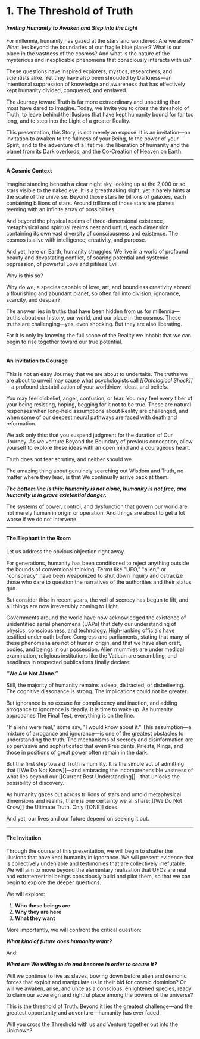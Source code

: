 # 1. The Threshold of Truth

#### _Inviting Humanity to Awaken and Step into the Light_

For millennia, humanity has gazed at the stars and wondered: Are we alone? What lies beyond the boundaries of our fragile blue planet? What is our place in the vastness of the cosmos? And what is the nature of the mysterious and inexplicable phenomena that consciously interacts with us?

These questions have inspired explorers, mystics, researchers, and scientists alike. Yet they have also been shrouded by Darkness—an intentional suppression of knowledge and awareness that has effectively kept humanity divided, conquered, and enslaved.

The Journey toward Truth is far more extraordinary and unsettling than most have dared to imagine. Today, we invite you to cross the threshold of Truth, to leave behind the illusions that have kept humanity bound for far too long, and to step into the Light of a greater Reality.

This presentation, this Story, is not merely an exposé. It is an invitation—an invitation to awaken to the fullness of your Being, to the power of your Spirit, and to the adventure of a lifetime: the liberation of humanity and the planet from its Dark overlords, and the Co-Creation of Heaven on Earth.

---

#### **A Cosmic Context**

Imagine standing beneath a clear night sky, looking up at the 2,000 or so stars visible to the naked eye. It is a breathtaking sight, yet it barely hints at the scale of the universe. Beyond those stars lie billions of galaxies, each containing billions of stars. Around trillions of those stars are planets teeming with an infinite array of possibilities.

And beyond the physical realms of three-dimensional existence, metaphysical and spiritual realms nest and unfurl, each dimension containing its own vast diversity of consciousness and existence. The cosmos is alive with intelligence, creativity, and purpose.

And yet, here on Earth, humanity struggles. We live in a world of profound beauty and devastating conflict, of soaring potential and systemic oppression, of powerful Love and pitiless Evil.

Why is this so?

Why do we, a species capable of love, art, and boundless creativity aboard a flourishing and abundant planet, so often fall into division, ignorance, scarcity, and despair?

The answer lies in truths that have been hidden from us for millennia—truths about our history, our world, and our place in the cosmos. These truths are challenging—yes, even shocking. But they are also liberating.

For it is only by knowing the full scope of the Reality we inhabit that we can begin to rise together toward our true potential.

---

#### **An Invitation to Courage**

This is not an easy Journey that we are about to undertake. The truths we are about to unveil may cause what psychologists call _[[Ontological Shock]]_—a profound destabilization of your worldview, ideas, and beliefs.

You may feel disbelief, anger, confusion, or fear. You may feel every fiber of your being resisting, hoping, begging for it not to be true. These are natural responses when long-held assumptions about Reality are challenged, and when some of our deepest neural pathways are faced with death and reformation.

We ask only this: that you suspend judgment for the duration of Our Journey. As we venture Beyond the Boundary of previous conception, allow yourself to explore these ideas with an open mind and a courageous heart.

Truth does not fear scrutiny, and neither should we.

The amazing thing about genuinely searching out Wisdom and Truth, no matter where they lead, is that We continually arrive back at them.

_**The bottom line is this: humanity is not alone, humanity is not free, and humanity is in grave existential danger.**_

The systems of power, control, and dysfunction that govern our world are not merely human in origin or operation. And things are about to get a lot worse if we do not intervene.

---

#### **The Elephant in the Room**

Let us address the obvious objection right away.

For generations, humanity has been conditioned to reject anything outside the bounds of conventional thinking. Terms like "UFO," "alien," or "conspiracy" have been weaponized to shut down inquiry and ostracize those who dare to question the narratives of the authorities and their status quo.

But consider this: in recent years, the veil of secrecy has begun to lift, and all things are now irreversibly coming to Light.

Governments around the world have now acknowledged the existence of unidentified aerial phenomena (UAPs) that defy our understanding of physics, consciousness, and technology. High-ranking officials have testified under oath before Congress and parliaments, stating that many of these phenomena are not of human origin, and that we have alien craft, bodies, and beings in our possession. Alien mummies are under medical examination, religious institutions like the Vatican are scrambling, and headlines in respected publications finally declare:

**“We Are Not Alone.”**

Still, the majority of humanity remains asleep, distracted, or disbelieving. The cognitive dissonance is strong. The implications could not be greater.

But ignorance is no excuse for complacency and inaction, and adding arrogance to ignorance is deadly. It is time to wake up. As humanity approaches The Final Test, everything is on the line. 

"If aliens were real," some say, "I would know about it." This assumption—a mixture of arrogance and ignorance—is one of the greatest obstacles to understanding the truth. The mechanisms of secrecy and disinformation are so pervasive and sophisticated that even Presidents, Priests, Kings, and those in positions of great power often remain in the dark.

But the first step toward Truth is humility. It is the simple act of admitting that [[We Do Not Know]]—and embracing the incomprehensible vastness of what lies beyond our [[Current Best Understanding]]—that unlocks the possibility of discovery. 

As humanity gazes out across trillions of stars and untold metaphysical dimensions and realms, there is one certainty we all share: [[We Do Not Know]] the Ultimate Truth. Only [[ONE]] does.  

And yet, our lives and our future depend on seeking it out.

---

#### **The Invitation**

Through the course of this presentation, we will begin to shatter the illusions that have kept humanity in ignorance. We will present evidence that is collectively undeniable and testimonies that are collectively irrefutable. We will aim to move beyond the elementary realization that UFOs are real and extraterrestrial beings consciously build and pilot them, so that we can begin to explore the deeper questions.

We will explore:

1. **Who these beings are**
2. **Why they are here**
3. **What they want**

More importantly, we will confront the critical question:

_**What kind of future does humanity want?**_

And: 

***What are We willing to do and become in order to secure it?***

Will we continue to live as slaves, bowing down before alien and demonic forces that exploit and manipulate us in their bid for cosmic dominion? Or will we awaken, arise, and unite as a conscious, enlightened species, ready to claim our sovereign and rightful place among the powers of the universe?

This is the threshold of Truth. Beyond it lies the greatest challenge—and the greatest opportunity and adventure—humanity has ever faced.

Will you cross the Threshold with us and Venture together out into the Unknown?